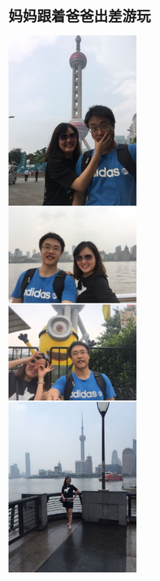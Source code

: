 # 妈妈跟着爸爸出差游玩

<img src="../imgs/WechatIMG41.jpeg" width="50%" height="50%">
<img src="../imgs/WechatIMG42.jpeg" width="50%" height="50%">
<img src="../imgs/WechatIMG43.jpeg" width="50%" height="50%">
<img src="../imgs/WechatIMG44.jpeg" width="50%" height="50%">
